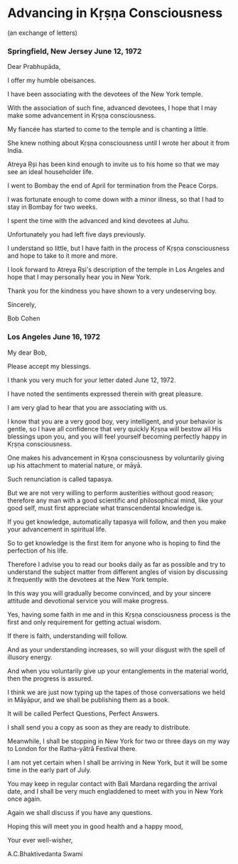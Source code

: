 # Advancing in Kṛṣṇa Consciousness

(an exchange of letters)

### Springfield, New Jersey June 12, 1972

Dear Prabhupāda,

I offer my humble obeisances.

I have been associating with the devotees of the New York temple.

With the association of such fine, advanced devotees, I hope that I may make some advancement in Kṛṣṇa consciousness.

My fiancée has started to come to the temple and is chanting a little.

She knew nothing about Kṛṣṇa consciousness until I wrote her about it from India.

Atreya Ṛṣi has been kind enough to invite us to his home so that we may see an ideal householder life.

I went to Bombay the end of April for termination from the Peace Corps.

I was fortunate enough to come down with a minor illness, so that I had to stay in Bombay for two weeks.

I spent the time with the advanced and kind devotees at Juhu.

Unfortunately you had left five days previously.

I understand so little, but I have faith in the process of Kṛṣṇa consciousness and hope to take to it more and more.

I look forward to Atreya Ṛṣi's description of the temple in Los Angeles and hope that I may personally hear you in New York.

Thank you for the kindness you have shown to a very undeserving boy.

Sincerely,

Bob Cohen

### Los Angeles June 16, 1972

My dear Bob,

Please accept my blessings.

I thank you very much for your letter dated June 12, 1972.

I have noted the sentiments expressed therein with great pleasure.

I am very glad to hear that you are associating with us.

I know that you are a very good boy, very intelligent, and your behavior is gentle, so I have all confidence that very quickly Kṛṣṇa will bestow all His blessings upon you, and you will feel yourself becoming perfectly happy in Kṛṣṇa consciousness.

One makes his advancement in Kṛṣṇa consciousness by voluntarily giving up his attachment to material nature, or māyā.

Such renunciation is called tapasya.

But we are not very willing to perform austerities without good reason; therefore any man with a good scientific and philosophical mind, like your good self, must first appreciate what transcendental knowledge is.

If you get knowledge, automatically tapasya will follow, and then you make your advancement in spiritual life.

So to get knowledge is the first item for anyone who is hoping to find the perfection of his life.

Therefore I advise you to read our books daily as far as possible and try to understand the subject matter from different angles of vision by discussing it frequently with the devotees at the New York temple.

In this way you will gradually become convinced, and by your sincere attitude and devotional service you will make progress.

Yes, having some faith in me and in this Kṛṣṇa consciousness process is the first and only requirement for getting actual wisdom.

If there is faith, understanding will follow.

And as your understanding increases, so will your disgust with the spell of illusory energy.

And when you voluntarily give up your entanglements in the material world, then the progress is assured.

I think we are just now typing up the tapes of those conversations we held in Māyāpur, and we shall be publishing them as a book.

It will be called Perfect Questions, Perfect Answers.

I shall send you a copy as soon as they are ready to distribute.

Meanwhile, I shall be stopping in New York for two or three days on my way to London for the Ratha-yātrā Festival there.

I am not yet certain when I shall be arriving in New York, but it will be some time in the early part of July.

You may keep in regular contact with Bali Mardana regarding the arrival date, and I shall be very much engladdened to meet with you in New York once again.

Again we shall discuss if you have any questions.

Hoping this will meet you in good health and a happy mood,

Your ever well-wisher,

A.C.Bhaktivedanta Swami

